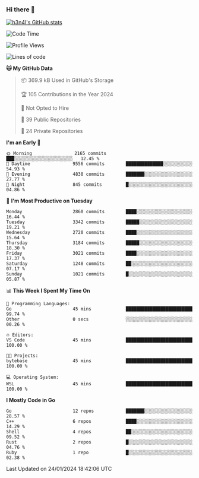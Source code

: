 ### Hi there 👋

[![h3n4l's GitHub stats](https://github-readme-stats.vercel.app/api?username=h3n4l&count_private=true&show_icons=true&theme=radical)](https://github.com/h3n4l/github-readme-stats)

<!--START_SECTION:waka-->
![Code Time](http://img.shields.io/badge/Code%20Time-1%2C832%20hrs%2053%20mins-blue)

![Profile Views](http://img.shields.io/badge/Profile%20Views-25-blue)

![Lines of code](https://img.shields.io/badge/From%20Hello%20World%20I%27ve%20Written-5.0%20million%20lines%20of%20code-blue)

**🐱 My GitHub Data** 

> 📦 369.9 kB Used in GitHub's Storage 
 > 
> 🏆 105 Contributions in the Year 2024
 > 
> 🚫 Not Opted to Hire
 > 
> 📜 39 Public Repositories 
 > 
> 🔑 24 Private Repositories 
 > 
**I'm an Early 🐤** 

```text
🌞 Morning                2165 commits        ███░░░░░░░░░░░░░░░░░░░░░░   12.45 % 
🌆 Daytime                9556 commits        ██████████████░░░░░░░░░░░   54.93 % 
🌃 Evening                4830 commits        ███████░░░░░░░░░░░░░░░░░░   27.77 % 
🌙 Night                  845 commits         █░░░░░░░░░░░░░░░░░░░░░░░░   04.86 % 
```
📅 **I'm Most Productive on Tuesday** 

```text
Monday                   2860 commits        ████░░░░░░░░░░░░░░░░░░░░░   16.44 % 
Tuesday                  3342 commits        █████░░░░░░░░░░░░░░░░░░░░   19.21 % 
Wednesday                2720 commits        ████░░░░░░░░░░░░░░░░░░░░░   15.64 % 
Thursday                 3184 commits        █████░░░░░░░░░░░░░░░░░░░░   18.30 % 
Friday                   3021 commits        ████░░░░░░░░░░░░░░░░░░░░░   17.37 % 
Saturday                 1248 commits        ██░░░░░░░░░░░░░░░░░░░░░░░   07.17 % 
Sunday                   1021 commits        █░░░░░░░░░░░░░░░░░░░░░░░░   05.87 % 
```


📊 **This Week I Spent My Time On** 

```text
💬 Programming Languages: 
Go                       45 mins             █████████████████████████   99.74 % 
Other                    0 secs              ░░░░░░░░░░░░░░░░░░░░░░░░░   00.26 % 

🔥 Editors: 
VS Code                  45 mins             █████████████████████████   100.00 % 

🐱‍💻 Projects: 
bytebase                 45 mins             █████████████████████████   100.00 % 

💻 Operating System: 
WSL                      45 mins             █████████████████████████   100.00 % 
```

**I Mostly Code in Go** 

```text
Go                       12 repos            ███████░░░░░░░░░░░░░░░░░░   28.57 % 
C++                      6 repos             ████░░░░░░░░░░░░░░░░░░░░░   14.29 % 
Shell                    4 repos             ██░░░░░░░░░░░░░░░░░░░░░░░   09.52 % 
Rust                     2 repos             █░░░░░░░░░░░░░░░░░░░░░░░░   04.76 % 
Ruby                     1 repo              █░░░░░░░░░░░░░░░░░░░░░░░░   02.38 % 
```




 Last Updated on 24/01/2024 18:42:06 UTC
<!--END_SECTION:waka-->

